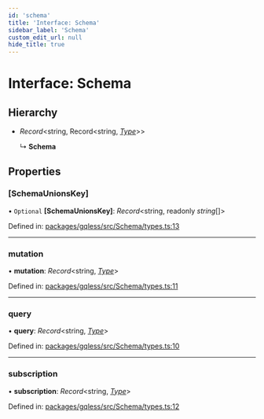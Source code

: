 ```yaml
---
id: 'schema'
title: 'Interface: Schema'
sidebar_label: 'Schema'
custom_edit_url: null
hide_title: true
---
```


# Interface: Schema

## Hierarchy

- _Record_<string, Record<string, [_Type_](type.md)\>\>

  ↳ **Schema**

## Properties

### [SchemaUnionsKey]

• `Optional` **[SchemaUnionsKey]**: _Record_<string, readonly _string_[]\>

Defined in: [packages/gqless/src/Schema/types.ts:13](https://github.com/gqless/gqless/blob/41c894a/packages/gqless/src/Schema/types.ts#L13)

---

### mutation

• **mutation**: _Record_<string, [_Type_](type.md)\>

Defined in: [packages/gqless/src/Schema/types.ts:11](https://github.com/gqless/gqless/blob/41c894a/packages/gqless/src/Schema/types.ts#L11)

---

### query

• **query**: _Record_<string, [_Type_](type.md)\>

Defined in: [packages/gqless/src/Schema/types.ts:10](https://github.com/gqless/gqless/blob/41c894a/packages/gqless/src/Schema/types.ts#L10)

---

### subscription

• **subscription**: _Record_<string, [_Type_](type.md)\>

Defined in: [packages/gqless/src/Schema/types.ts:12](https://github.com/gqless/gqless/blob/41c894a/packages/gqless/src/Schema/types.ts#L12)

